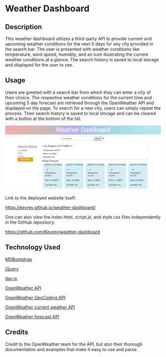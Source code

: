 # Weather Dashboard

## Description

This weather dashboard utilizes a third-party API to provide current and upcoming weather conditions for the next 5 days for any city provided in the search bar. The user is presented with weather conditions like temperature, wind speed, humidity, and an icon illustrating the current weather conditions at a glance. The search history is saved to local storage and displayed for the user to see.

## Usage

Users are greeted with a search bar from which they can enter a city of their choice. The respective weather conditions for the current time and upcoming 5 day forecast are retrieved through the OpenWeather API and displayed on the page. To search for a new city, users can simply repeat the process. Their search history is saved to local storage and can be cleared with a button at the bottom of the list.

![Screenshot](./assets/images/screenshot.jpg)

Link to the deployed website itself:

https://kevrev.github.io/weather-dashboard/

One can also view the index.html, script.js, and style.css files independently in the GitHub repository:

https://github.com/Kevrev/weather-dashboard

## Technology Used

[MDBootstrap](https://mdbootstrap.com/)

[jQuery](https://jquery.com/)

[day.js](https://day.js.org/)

[OpenWeather API](https://openweathermap.org/api)

[OpenWeather GeoCoding API](https://openweathermap.org/api/geocoding-api)

[OpenWeather current weather API](https://openweathermap.org/current)

[OpenWeather forecast API](https://openweathermap.org/forecast5)

## Credits

Credit to the OpenWeather team for the API, but also their thorough documentation and examples that make it easy to use and parse.